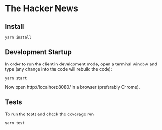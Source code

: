# The Hacker News

## Install

```
yarn install
```

## Development Startup

In order to run the client in development mode, open a terminal window and type (any change into the code will rebuild the code):
```
yarn start
```

Now open http://localhost:8080/ in a browser (preferably Chrome).

## Tests

To run the tests and check the coverage run
```
yarn test
```
